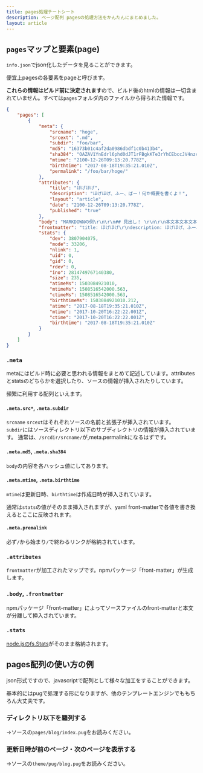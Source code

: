 ```yaml
---
title: pages処理チートシート
description: ページ配列 pagesの処理方法をかんたんにまとめました。
layout: article
---
```


## `pages`マップと要素(page)

`info.json`でjson化したデータを見ることができます。

便宜上pagesの各要素をpageと呼びます。

**これらの情報はビルド前に決定されます**ので、ビルド後のhtmlの情報は一切含まれていません。すべては`pages`フォルダ内のファイルから得られた情報です。

```json
{
    "pages": [
        {
            "meta": {
                "srcname": "hoge",
                "srcext": ".md",
                "subdir": "foo/bar",
                "md5": "16373b01c4af2da0986dbdf1c0b413b4",
                "sha384": "OAZAV1YnEdrl6phd0dJT1rFBgkKTe3rYhCEbccJV4nzcrm/xoS5SN2OmfjsZkTZk",
                "mtime": "2100-12-26T09:13:20.778Z",
                "birthtime": "2017-08-18T19:35:21.010Z",
                "permalink": "/foo/bar/hoge/"
            },
            "attributes": {
                "title": "ほげほげ",
                "description": "ほげほげ、ふー、ばー！何か概要を書くよ！",
                "layout": "article",
                "date": "2100-12-26T09:13:20.778Z",
                "published": "true"
            },
            "body": "MARKDOWNの例\r\n\r\n## 見出し！ \r\n\r\n本文本文本文本文本文本文本文本文本文本文本文本文本文本文本文本文本文本文本文",
            "frontmatter": "title: ほげほげ\r\ndescription: ほげほげ、ふー、ばー！何か概要を書くよ！\r\nlayout: article\r\ndate: 2100-12-26T18:13:20.778+09:00",
            "stats": {
                "dev": 3807904075,
                "mode": 33206,
                "nlink": 1,
                "uid": 0,
                "gid": 0,
                "rdev": 0,
                "ino": 2814749767140380,
                "size": 235,
                "atimeMs": 1503084921010,
                "mtimeMs": 1508516542000.563,
                "ctimeMs": 1508516542000.563,
                "birthtimeMs": 1503084921010.212,
                "atime": "2017-08-18T19:35:21.010Z",
                "mtime": "2017-10-20T16:22:22.001Z",
                "ctime": "2017-10-20T16:22:22.001Z",
                "birthtime": "2017-08-18T19:35:21.010Z"
            }
        }
    ]
}
```

### `.meta`

metaにはビルド時に必要と思われる情報をまとめて記述しています。attributesとstatsのどちらかを選択したり、ソースの情報が挿入されたりしています。

頻繁に利用する配列といえます。

#### `.meta.src*`, `.meta.subdir`

`srcname` `srcext`はそれぞれソースの名前と拡張子が挿入されています。  
`subdir`にはソースディレクトリ以下のサブディレクトリの情報が挿入されています。
通常は、`/srcdir/srcname/`が,meta.permalinkになるはずです。

#### `.meta.md5`, `.meta.sha384`

`body`の内容を各ハッシュ値にしてあります。

#### `.meta.mtime`, `.meta.birthtime`

`mtime`は更新日時、`birthtime`は作成日時が挿入されています。

通常は`stats`の値がそのまま挿入されますが、yaml front-matterで各値を書き換えるとここに反映されます。

#### `.meta.premalink`

必ず`/`から始まり`/`で終わるリンクが格納されています。

### `.attributes`

`frontmatter`が加工されたマップです。npmパッケージ「front-matter」が生成します。

### `.body`, `.frontmatter`

npmパッケージ「front-matter」によってソースファイルのfront-matterと本文が分離して挿入されています。

### `.stats`

[node.jsのfs.Stats](https://nodejs.org/api/fs.html#fs_class_fs_stats)がそのまま格納されます。

## pages配列の使い方の例

json形式ですので、javascriptで配列として様々な加工をすることができます。

基本的にはpugで処理する形になりますが、他のテンプレートエンジンでももちろん大丈夫です。

### ディレクトリ以下を羅列する

→ソースの`pages/blog/index.pug`をお読みください。

### 更新日時が前のページ・次のページを表示する

→ソースの`theme/pug/blog.pug`をお読みください。